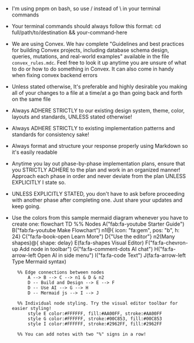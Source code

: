 - I'm using pnpm on bash, so use / instead of \ in your terminal commands

- Your terminal commands should always follow this format: cd full/path/to/destination && your-command-here

- We are using Convex. We hav complete "Guidelines and best practices for building Convex projects, including database schema design, queries, mutations, and real-world examples" available in the file `convex_rules.mdc`. Feel free to look it up anytime you are unsure of what to do or how to do something in Convex. It can also come in handy when fixing convex backend errors

- Unless stated otherwise, It's preferable and highly desirable you making all of your changes to a file at a time/at a go than going back and forth on the same file

- Always ADHERE STRICTLY to our existing design system, theme, color, layouts and standards, UNLESS stated otherwise!

- Always ADHERE STRICTLY to existing implementation patterns and standards for consistency sake!

- Always format and structure your response properly using Markdown so it's easily readable

- Anytime you lay out phase-by-phase implementation plans, ensure that you STRICTLY ADHERE to the plan and work in an organized manner! Approach each phase in order and never deviate from the plan UNLESS EXPLICITLY I state so.

- UNLESS EXPLICITLY STATED, you don't have to ask before proceeding with another phase after completing one. Just share your updates and keep going.

- Use the colors from this sample mermaid diagram whenever you have to create one:
  flowchart TD
  %% Nodes
  A("fab:fa-youtube Starter Guide")
  B("fab:fa-youtube Make Flowchart")
  n1@{ icon: "fa:gem", pos: "b", h: 24}
  C("fa:fa-book-open Learn More")
  D{"Use the editor"}
  n2(Many shapes)@{ shape: delay}
  E(fa:fa-shapes Visual Editor)
  F("fa:fa-chevron-up Add node in toolbar")
  G("fa:fa-comment-dots AI chat")
  H("fa:fa-arrow-left Open AI in side menu")
  I("fa:fa-code Text")
  J(fa:fa-arrow-left Type Mermaid syntax)

        %% Edge connections between nodes
            A --> B --> C --> n1 & D & n2
            D -- Build and Design --> E --> F
            D -- Use AI --> G --> H
            D -- Mermaid js --> I --> J

        %% Individual node styling. Try the visual editor toolbar for easier styling!
            style E color:#FFFFFF, fill:#AA00FF, stroke:#AA00FF
            style G color:#FFFFFF, stroke:#00C853, fill:#00C853
            style I color:#FFFFFF, stroke:#2962FF, fill:#2962FF

        %% You can add notes with two "%" signs in a row!
